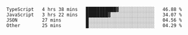 <!--START_SECTION:waka-->

```text
TypeScript   4 hrs 38 mins   ███████████▓░░░░░░░░░░░░░   46.88 %
JavaScript   3 hrs 22 mins   ████████▓░░░░░░░░░░░░░░░░   34.07 %
JSON         27 mins         █░░░░░░░░░░░░░░░░░░░░░░░░   04.56 %
Other        25 mins         █░░░░░░░░░░░░░░░░░░░░░░░░   04.29 %
```

<!--END_SECTION:waka-->


<!--
**Leorio21/Leorio21** is a ✨ _special_ ✨ repository because its `README.md` (this file) appears on your GitHub profile.

Here are some ideas to get you started:

- 🔭 I’m currently working on ...
- 🌱 I’m currently learning ...
- 👯 I’m looking to collaborate on ...
- 🤔 I’m looking for help with ...
- 💬 Ask me about ...
- 📫 How to reach me: ...
- 😄 Pronouns: ...
- ⚡ Fun fact: ...
-->
